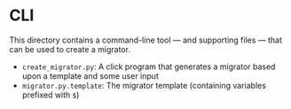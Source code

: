 # CLI

This directory contains a command-line tool — and supporting files — that can be used to create a migrator.

- `create_migrator.py`: A click program that generates a migrator based upon a template and some user input 
- `migrator.py.template`: The migrator template (containing variables prefixed with `$`)
